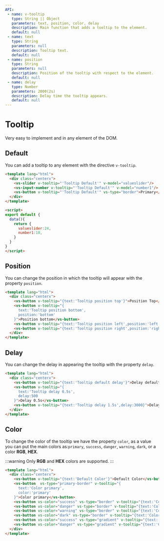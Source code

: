 ```yaml
---
API:
 - name: v-tooltip
   type: String || Object
   parameters: text, position, color, delay
   description: Main function that adds a tooltip to the element.
   default: null
 - name: text
   type: String
   parameters: null
   description: Tooltip text.
   default: null
 - name: position
   type: String
   parameters: null
   description: Position of the tooltip with respect to the element.
   default: null
 - name: delay
   type: Number
   parameters: 2000(2s)
   description: Delay time the tooltip appears.
   default: null
---
```


# Tooltip

<box header>

  Very easy to implement and in any element of the DOM.

</box>


<box>

## Default

You can add a tooltip to any element with the directive `v-tooltip`.

<vuecode md>
<div slot="demo">
  <Demos-Tooltip-Default />
</div>
<div slot="code">

```html
<template lang="html">
  <div class="centerx">
    <vs-slider v-tooltip="'Tooltip Default'" v-model="valueslider"/>
    <vs-input-number v-tooltip="'Tooltip Default'" v-model="number1"/>
    <vs-button v-tooltip="'Tooltip Default'" vs-type="border">Primary</vs-button>
  </div>
</template>

<script>
export default {
  data(){
    return {
      valueslider:24,
      number1:10,
    }
  }
}
</script>
```

</div>
</vuecode>

</box>


<box>

## Position

You can change the position in which the tooltip will appear with the property `position`.

<vuecode md>
<div slot="demo">
  <Demos-Tooltip-Position />
</div>
<div slot="code">

```html
<template lang="html">
  <div class="centerx">
    <vs-button v-tooltip="{text:'Tooltip position top'}">Position Top</vs-button>
    <vs-button v-tooltip="{
      text:'Tooltip position bottom',
      position:'bottom'
    }">Position bottom</vs-button>
    <vs-button v-tooltip="{text:'Tooltip position left',position:'left'}">Position left</vs-button>
    <vs-button v-tooltip="{text:'Tooltip position right',position:'right'}">Position right</vs-button>
  </div>
</template>
```

</div>
</vuecode>
</box>

<box>

## Delay

You can change the delay in appearing the tooltip with the property `delay`.

<vuecode md>
<div slot="demo">
  <Demos-Tooltip-Delay />
</div>
<div slot="code">

```html
<template lang="html">
  <div class="centerx">
    <vs-button v-tooltip="{text:'Tooltip default delay'}">Delay default</vs-button>
    <vs-button v-tooltip="{
      text:'Tooltip delay 0.5s',
      delay:500
    }">Delay 0.5s</vs-button>
    <vs-button v-tooltip="{text:'Tooltip delay 1.5s',delay:3000}">Delay 3s</vs-button>
  </div>
</template>
```

</div>
</vuecode>
</box>

<box>

## Color

To change the color of the tooltip we have the property `color`, as a value you can put the main colors as:`primary`, `success`, `danger`, `warning`, `dark`, or a color **RGB**, **HEX**.

:::warning
  Only **RGB** and **HEX** colors are supported.
:::

<vuecode md>
<div slot="demo">
  <Demos-Tooltip-Color />
</div>
<div slot="code">

```html
<template lang="html">
  <div class="centerx">
    <vs-button v-tooltip="{text:'Default Color'}">Default Color</vs-button>
    <vs-button  vs-type="primary-border" v-tooltip="{
      text:'Color primary',
      color:'primary'
    }">Color primary</vs-button>
    <vs-button vs-color="success" vs-type="border" v-tooltip="{text:'Color success',color:'success'}">Color success</vs-button>
    <vs-button vs-color="danger" vs-type="border" v-tooltip="{text:'Color danger',color:'danger'}">Color danger</vs-button>
    <vs-button vs-color="warning" vs-type="border" v-tooltip="{text:'Color warning',color:'warning'}">Color warning</vs-button>
    <vs-button vs-color="dark" vs-type="border" v-tooltip="{text:'Color dark',color:'dark'}">Color dark</vs-button>
    <vs-button vs-color="success" vs-type="gradient" v-tooltip="{text:'Color RGB',color:'rgb(42, 207, 133)'}">Color RGB</vs-button>
    <vs-button vs-color="danger" vs-type="gradient" v-tooltip="{text:'Color HEX',color:'rgb(74, 13, 107)'}">Color HEX</vs-button>
  </div>
</template>
```

</div>
</vuecode>
</box>
